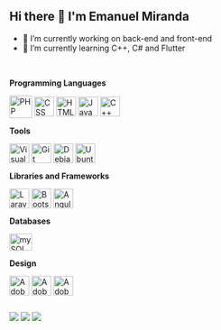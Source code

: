 ## Hi there 👋 I'm Emanuel Miranda


- 🔭 I’m currently working on back-end and front-end
- 🌱 I’m currently learning C++, C# and Flutter
<!--
- 👯 I’m looking to collaborate on ...
- 🤔 I’m looking for help with ...
- 💬 Ask me about ...
- 📫 How to reach me: ...
- 😄 Pronouns: ...
- ⚡ Fun fact: ...
-->

</br>

**Programming Languages**
<div style="display: inline-block">
  <img align="center" title="PHP" alt="PHP" height="40" width="40" src="https://cdn.jsdelivr.net/gh/devicons/devicon/icons/php/php-plain.svg" /> 
  <img align="center" title="CSS" alt="CSS" height="35" width="35" src="https://cdn.jsdelivr.net/gh/devicons/devicon/icons/css3/css3-plain.svg" />
  <img align="center" title="HTML" alt="HTML" height="35" width="35" src="https://cdn.jsdelivr.net/gh/devicons/devicon/icons/html5/html5-plain.svg" />
  <img align="center" title="JavaScript" alt="JavaScript" height="35" width="35" src="https://cdn.jsdelivr.net/gh/devicons/devicon/icons/javascript/javascript-plain.svg" />
  <!--
  <img align="center" title="C#" alt="C#" height="30" width="40" src="https://cdn.jsdelivr.net/gh/devicons/devicon/icons/cplusplus/cplusplus-plain.svg" />
  -->
  <img align="center" title="C++" alt="C++" height="35" width="35" src="https://cdn.jsdelivr.net/gh/devicons/devicon/icons/csharp/csharp-plain.svg" />
</div></br>


**Tools**
<div style="display: inline-block">
  <img align="center" title="Visual Studio Code" alt="Visual Studio Code" height="35" width="35" src="https://cdn.jsdelivr.net/gh/devicons/devicon/icons/visualstudio/visualstudio-plain.svg">
  <img align="center" title="Git" alt="Git" height="35" width="35" src="https://cdn.jsdelivr.net/gh/devicons/devicon/icons/git/git-original.svg">
  <img align="center" title="Debian" alt="Debian" height="35" width="35" src="https://cdn.jsdelivr.net/gh/devicons/devicon/icons/debian/debian-original.svg" />
  <img align="center" title="Ubuntu" alt="Ubuntu" height="35" width="35" src="https://cdn.jsdelivr.net/gh/devicons/devicon/icons/ubuntu/ubuntu-plain.svg">
</div></br>

**Libraries and Frameworks**
<div style="display: inline-block">
  <img align="center" title="Laravel" alt="Laravel" height="35" width="35" src="https://cdn.jsdelivr.net/gh/devicons/devicon/icons/laravel/laravel-plain.svg">
  <img align="center" title="Bootstrap" alt="Bootstrap" height="35" width="35" src="https://cdn.jsdelivr.net/gh/devicons/devicon/icons/bootstrap/bootstrap-plain.svg" />
  <img align="center" title="Angular" alt="Angular" height="35" width="35" src="https://cdn.jsdelivr.net/gh/devicons/devicon/icons/angularjs/angularjs-plain.svg">
</div></br>

**Databases**
<div style="display: inline-block">
  <img align="center" title="mySQL" alt="mySQL" height="30" width="40" src="https://cdn.jsdelivr.net/gh/devicons/devicon/icons/mysql/mysql-original.svg">
</div></br>

**Design**
<div style="display: inline-block">
  <img align="center" title="Adobe XD" alt="Adobe XD" height="35" width="35" src="https://cdn.jsdelivr.net/gh/devicons/devicon/icons/xd/xd-plain.svg">
  <img align="center" title="Adobe Illustrator" alt="Adobe Illustrator" height="35" width="35" src="https://cdn.jsdelivr.net/gh/devicons/devicon/icons/illustrator/illustrator-plain.svg">
  <img align="center" title="Adobe Photoshop" alt="Adobe Photoshop" height="35" width="35" src="https://cdn.jsdelivr.net/gh/devicons/devicon/icons/photoshop/photoshop-plain.svg">
</div></br>

##
 
 <div>
  <a href="https://www.linkedin.com/in/emanuel-miranda-089b71226/" target="_blank"><img src="https://img.shields.io/badge/-LinkedIn-%230077B5?style=for-the-badge&logo=linkedin&logocolor=white" target="_blank" /></a>
  <a href="mailto:emanuel-miranda2001@hotmail.com" target="_blank"><img src="https://img.shields.io/badge/-Email-%23333?style=for-the-badge&logo=gmail&logocolor=white" target="_blank" /></a>
  <a href="https://www.facebook.com/emanuel.miranda.35175/" target="_blank"><img style="fill: white" src="https://img.shields.io/badge/Facebook-1877F2?style=for-the-badge&logo=facebook&logoColor=white" target="_blank" /></a>
</div>
